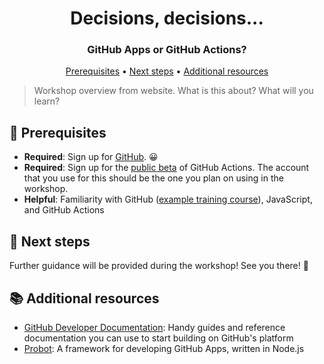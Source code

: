 <h1 align="center">Decisions, decisions...</h1>
<h3 align="center">GitHub Apps or GitHub Actions?</h3>

<p align="center">
  <a href="#mega-prerequisites">Prerequisites</a> •  
  <a href="#paw_prints-next-steps">Next steps</a> • 
  <a href="#books-additional-resources">Additional resources</a>
</p>

> Workshop overview from website. What is this about? What will you learn?

## :mega: Prerequisites
* **Required**: Sign up for [GitHub](https://github.com/join?source=header-home). 😀
* **Required**: Sign up for the [public beta](https://github.com/features/actions) of GitHub Actions. The account that you use for this should be the one you plan on using in the workshop.
* **Helpful**: Familiarity with GitHub ([example training course](https://lab.github.com/githubtraining/introduction-to-github)), JavaScript, and GitHub Actions


## :paw_prints: Next steps
Further guidance will be provided during the workshop! See you there! :wave:

## :books: Additional resources
- [GitHub Developer Documentation](https://developer.github.com/): Handy guides and reference documentation you can use to start building on GitHub's platform
- [Probot](https://probot.github.io/): A framework for developing GitHub Apps, written in Node.js